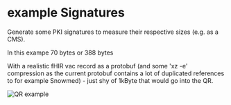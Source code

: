 # example Signatures

Generate some PKI signatures to measure their respective sizes (e.g. as a CMS).

In this exampe 70 bytes or 388 bytes

With a realistic fHIR vac record as a protobuf (and some 'xz -e' compression as the current protobuf contains a lot of duplicated references to for example Snowmed) - just shy of 1kByte that would go into the QR.

![QR example](qr.png)


